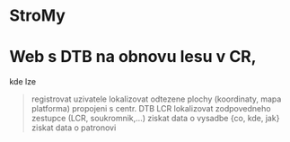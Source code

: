 # StroMy
# Web s DTB na obnovu lesu v CR,

kde lze
> registrovat uzivatele
> lokalizovat odtezene plochy (koordinaty, mapa platforma)
> propojeni s centr. DTB LCR
> lokalizovat zodpovedneho zestupce (LCR, soukromnik,...)
> ziskat data o vysadbe {co, kde, jak}
> ziskat data o patronovi

